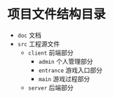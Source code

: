 # 项目文件结构目录

* `doc` 文档
* `src` 工程源文件
    * `client` 前端部分
        * `admin` 个人管理部分
        * `entrance` 游戏入口部分
        * `main` 游戏过程部分
    * `server` 后端部分
